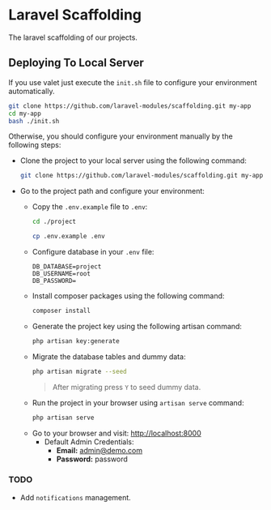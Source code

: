 # Laravel Scaffolding
The laravel scaffolding of our projects.

## Deploying To Local Server
If you use valet just execute the `init.sh` file to configure your environment automatically.
```bash
git clone https://github.com/laravel-modules/scaffolding.git my-app
cd my-app
bash ./init.sh
```
Otherwise, you should configure your environment manually by the following steps:

- Clone the project to your local server using the following command:
    ```bash
    git clone https://github.com/laravel-modules/scaffolding.git my-app
    ```

- Go to the project path and configure your environment:
    - Copy the `.env.example` file to `.env`:
        ```bash
        cd ./project
    
        cp .env.example .env
        ```
    - Configure database in your `.env` file:
        ```dotenv
        DB_DATABASE=project
        DB_USERNAME=root
        DB_PASSWORD=
        ```
    - Install composer packages using the following command:
        ```bash
        composer install
        ```
    - Generate the project key using the following artisan command:
        ```bash
        php artisan key:generate
        ```
    - Migrate the database tables and dummy data:
        ```bash
        php artisan migrate --seed
        ```
        > After migrating press `Y` to seed dummy data.
    - Run the project in your browser using `artisan serve` command:
        ```bash
        php artisan serve
        ```
    - Go to your browser and visit: [http://localhost:8000](http://localhost:8000)
        - Default Admin  Credentials:
            - **Email:** admin@demo.com
            - **Password:** password

### TODO
- Add `notifications` management.